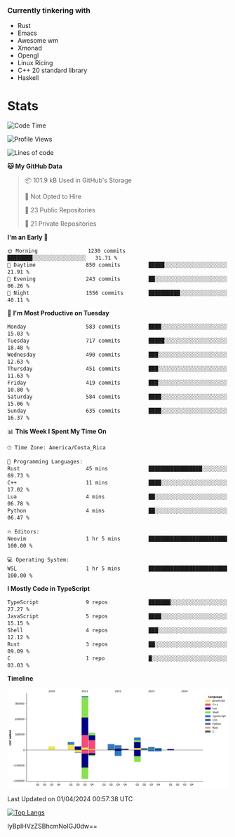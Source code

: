 ### Currently tinkering with
 - Rust
 - Emacs
 - Awesome wm
 - Xmonad
 - Opengl
 - Linux Ricing
 - C++ 20 standard library
 - Haskell

# Stats
<!--START_SECTION:waka-->
![Code Time](http://img.shields.io/badge/Code%20Time-856%20hrs%2056%20mins-blue)

![Profile Views](http://img.shields.io/badge/Profile%20Views-0-blue)

![Lines of code](https://img.shields.io/badge/From%20Hello%20World%20I%27ve%20Written-755.1%20thousand%20lines%20of%20code-blue)

**🐱 My GitHub Data** 

> 📦 101.9 kB Used in GitHub's Storage 
 > 
> 🚫 Not Opted to Hire
 > 
> 📜 23 Public Repositories 
 > 
> 🔑 21 Private Repositories 
 > 
**I'm an Early 🐤** 

```text
🌞 Morning                1230 commits        ████████░░░░░░░░░░░░░░░░░   31.71 % 
🌆 Daytime                850 commits         █████░░░░░░░░░░░░░░░░░░░░   21.91 % 
🌃 Evening                243 commits         ██░░░░░░░░░░░░░░░░░░░░░░░   06.26 % 
🌙 Night                  1556 commits        ██████████░░░░░░░░░░░░░░░   40.11 % 
```
📅 **I'm Most Productive on Tuesday** 

```text
Monday                   583 commits         ████░░░░░░░░░░░░░░░░░░░░░   15.03 % 
Tuesday                  717 commits         █████░░░░░░░░░░░░░░░░░░░░   18.48 % 
Wednesday                490 commits         ███░░░░░░░░░░░░░░░░░░░░░░   12.63 % 
Thursday                 451 commits         ███░░░░░░░░░░░░░░░░░░░░░░   11.63 % 
Friday                   419 commits         ███░░░░░░░░░░░░░░░░░░░░░░   10.80 % 
Saturday                 584 commits         ████░░░░░░░░░░░░░░░░░░░░░   15.06 % 
Sunday                   635 commits         ████░░░░░░░░░░░░░░░░░░░░░   16.37 % 
```


📊 **This Week I Spent My Time On** 

```text
🕑︎ Time Zone: America/Costa_Rica

💬 Programming Languages: 
Rust                     45 mins             █████████████████░░░░░░░░   69.73 % 
C++                      11 mins             ████░░░░░░░░░░░░░░░░░░░░░   17.02 % 
Lua                      4 mins              ██░░░░░░░░░░░░░░░░░░░░░░░   06.78 % 
Python                   4 mins              ██░░░░░░░░░░░░░░░░░░░░░░░   06.47 % 

🔥 Editors: 
Neovim                   1 hr 5 mins         █████████████████████████   100.00 % 

💻 Operating System: 
WSL                      1 hr 5 mins         █████████████████████████   100.00 % 
```

**I Mostly Code in TypeScript** 

```text
TypeScript               9 repos             ███████░░░░░░░░░░░░░░░░░░   27.27 % 
JavaScript               5 repos             ████░░░░░░░░░░░░░░░░░░░░░   15.15 % 
Shell                    4 repos             ███░░░░░░░░░░░░░░░░░░░░░░   12.12 % 
Rust                     3 repos             ██░░░░░░░░░░░░░░░░░░░░░░░   09.09 % 
C                        1 repo              █░░░░░░░░░░░░░░░░░░░░░░░░   03.03 % 
```



**Timeline**

![Lines of Code chart](https://raw.githubusercontent.com/PandeCode/PandeCode/main/assets/bar_graph.png)


 Last Updated on 01/04/2024 00:57:38 UTC
<!--END_SECTION:waka-->
<!-- 
[![PandeCode's GitHub stats](https://github-readme-stats.vercel.app/api?username=PandeCode&theme=dracula&hide_border=true&show_icons=true)](https://github.com/anuraghazra/github-readme-stats)
-->
[![Top Langs](https://github-readme-stats.vercel.app/api/top-langs/?username=PandeCode&layout=compact&theme=dracula&hide_border=true)](https://github.com/anuraghazra/github-readme-stats)

IyBpIHVzZSBhcmNoIGJ0dw==
